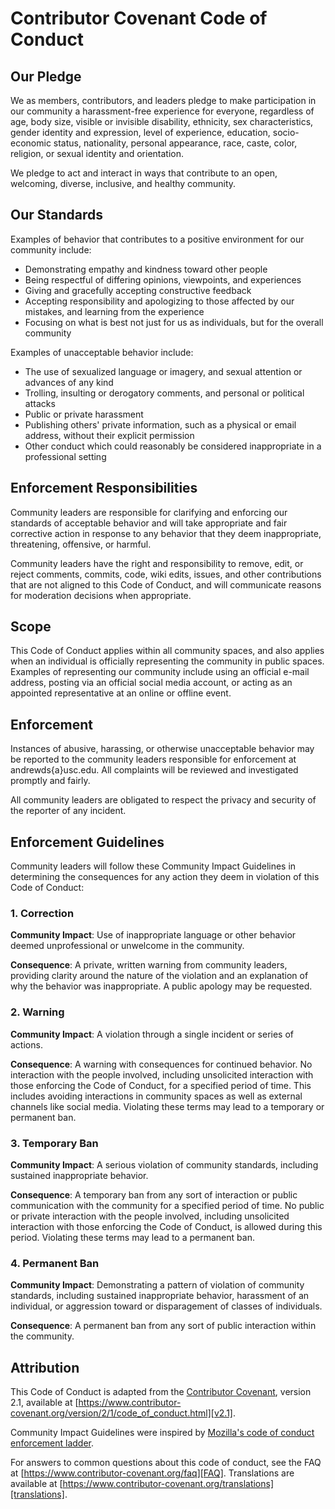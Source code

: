 
# Contributor Covenant Code of Conduct

## Our Pledge

We as members, contributors, and leaders pledge to make participation
in our community a harassment-free experience for everyone, regardless
of age, body size, visible or invisible disability, ethnicity, sex
characteristics, gender identity and expression, level of experience,
education, socio-economic status, nationality, personal appearance,
race, caste, color, religion, or sexual identity and orientation.

We pledge to act and interact in ways that contribute to an open,
welcoming, diverse, inclusive, and healthy community.

## Our Standards

Examples of behavior that contributes to a positive environment for
our community include:

* Demonstrating empathy and kindness toward other people
* Being respectful of differing opinions, viewpoints, and experiences
* Giving and gracefully accepting constructive feedback
* Accepting responsibility and apologizing to those affected by our
  mistakes, and learning from the experience
* Focusing on what is best not just for us as individuals, but for the
  overall community

Examples of unacceptable behavior include:

* The use of sexualized language or imagery, and sexual attention or
  advances of any kind
* Trolling, insulting or derogatory comments, and personal or
  political attacks
* Public or private harassment
* Publishing others' private information, such as a physical or email
  address, without their explicit permission
* Other conduct which could reasonably be considered inappropriate in
  a professional setting

## Enforcement Responsibilities

Community leaders are responsible for clarifying and enforcing our
standards of acceptable behavior and will take appropriate and fair
corrective action in response to any behavior that they deem
inappropriate, threatening, offensive, or harmful.

Community leaders have the right and responsibility to remove, edit,
or reject comments, commits, code, wiki edits, issues, and other
contributions that are not aligned to this Code of Conduct, and will
communicate reasons for moderation decisions when appropriate.

## Scope

This Code of Conduct applies within all community spaces, and also
applies when an individual is officially representing the community in
public spaces.  Examples of representing our community include using
an official e-mail address, posting via an official social media
account, or acting as an appointed representative at an online or
offline event.

## Enforcement

Instances of abusive, harassing, or otherwise unacceptable behavior
may be reported to the community leaders responsible for enforcement
at andrewds{a}usc.edu. All complaints will be reviewed and
investigated promptly and fairly.

All community leaders are obligated to respect the privacy and
security of the reporter of any incident.

## Enforcement Guidelines

Community leaders will follow these Community Impact Guidelines in
determining the consequences for any action they deem in violation of
this Code of Conduct:

### 1. Correction

**Community Impact**: Use of inappropriate language or other behavior
deemed unprofessional or unwelcome in the community.

**Consequence**: A private, written warning from community leaders,
providing clarity around the nature of the violation and an
explanation of why the behavior was inappropriate. A public apology
may be requested.

### 2. Warning

**Community Impact**: A violation through a single incident or series
of actions.

**Consequence**: A warning with consequences for continued behavior.
No interaction with the people involved, including unsolicited
interaction with those enforcing the Code of Conduct, for a specified
period of time. This includes avoiding interactions in community
spaces as well as external channels like social media. Violating these
terms may lead to a temporary or permanent ban.

### 3. Temporary Ban

**Community Impact**: A serious violation of community standards,
including sustained inappropriate behavior.

**Consequence**: A temporary ban from any sort of interaction or
public communication with the community for a specified period of
time. No public or private interaction with the people involved,
including unsolicited interaction with those enforcing the Code of
Conduct, is allowed during this period.  Violating these terms may
lead to a permanent ban.

### 4. Permanent Ban

**Community Impact**: Demonstrating a pattern of violation of
community standards, including sustained inappropriate behavior,
harassment of an individual, or aggression toward or disparagement of
classes of individuals.

**Consequence**: A permanent ban from any sort of public interaction
within the community.

## Attribution

This Code of Conduct is adapted from the [Contributor Covenant][homepage],
version 2.1, available at
[https://www.contributor-covenant.org/version/2/1/code_of_conduct.html][v2.1].

Community Impact Guidelines were inspired by
[Mozilla's code of conduct enforcement ladder][Mozilla CoC].

For answers to common questions about this code of conduct, see the FAQ at
[https://www.contributor-covenant.org/faq][FAQ]. Translations are available at
[https://www.contributor-covenant.org/translations][translations].

[homepage]: https://www.contributor-covenant.org
[v2.1]: https://www.contributor-covenant.org/version/2/1/code_of_conduct.html
[Mozilla CoC]: https://github.com/mozilla/diversity
[FAQ]: https://www.contributor-covenant.org/faq
[translations]: https://www.contributor-covenant.org/translations
